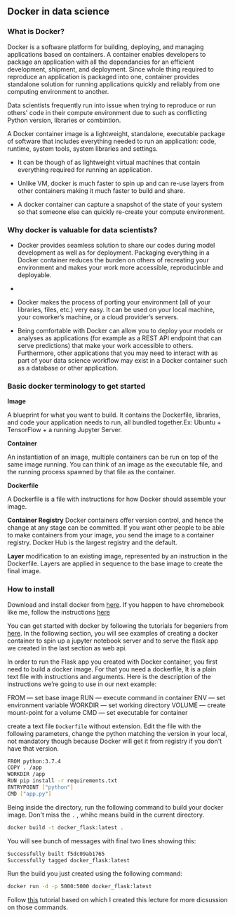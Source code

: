 ## Docker in data science

### What is Docker?


Docker is a software platform for building, deploying, and managing applications based on containers. A container enables developers to package an application with all the dependancies for an efficient development, shipment, and deployment. Since whole thing required to reproduce an application is packaged into one, container provides standalone solution for running applications quickly and reliably from one computing environment to another. 

Data scientists frequently run into issue when trying to reproduce or run others' code in their compute environment due to such as conflicting Python version, libraries or combintion. 

A Docker container image is a lightweight, standalone, executable package of software that includes everything needed to run an application: code, runtime, system tools, system libraries and settings.



- It can be though of as lightweight virtual machines that contain everything required for running an application. 

- Unlike VM, docker is much faster to spin up and can re-use layers from other containers making it much faster to build and share.

- A docker container can capture a snapshot of the state of your system so that someone else can quickly re-create your compute environment.

### Why docker is valuable for data scientists?

- Docker provides seamless solution to share our codes during model development as well as for deployment. Packaging everything in a Docker container reduces the burden on others of recreating your environment and makes your work more accessible, reproducinble and deployable.

- 

- Docker makes the process of porting your environment (all of your libraries, files, etc.) very easy. It can be used on your local machine, your coworker’s machine, or a cloud provider’s servers. 

- Being comfortable with Docker can allow you to deploy your models or analyses as applications (for example as a REST API endpoint that can serve predictions) that make your work accessible to others. Furthermore, other applications that you may need to interact with as part of your data science workflow may exist in a Docker container such as a database or other application.

### Basic docker terminology to get started

**Image**

A blueprint for what you want to build. It contains the Dockerfile, libraries, and code your application needs to run, all bundled together.Ex: Ubuntu + TensorFlow +  a running Jupyter Server.

**Container**

An instantiation of an image, multiple containers can be run on top of the same image running. You can think of an image as the executable file, and the running process spawned by that file as the container.

**Dockerfile**

A Dockerfile is a file with instructions for how Docker should assemble your image.

**Container Registry**
Docker containers offer version control, and hence the change at any stage can be committed. If you want other people to be able to make containers from your image, you send the image to a container registry. Docker Hub is the largest registry and the default.

**Layer** modification to an existing image, represented by an instruction in the Dockerfile. Layers are applied in sequence to the base image to create the final image.

### How to install

Download and install docker from [here](https://www.docker.com/products/container-runtime#/download). If you happen to have chromebook like me, follow the instructions [here](https://willschenk.com/articles/2019/setting_up_chromebook/)


You can get started with docker by following the tutorials for begeniers from [here](https://docker-curriculum.com/#getting-started). In the following section, you will see examples of creating a docker container to spin up a jupyter notebook server and to serve the flask app we created in the last section as web api.


In order to run the Flask app you created with Docker container, you first need to build a docker image. For that you need a dockerfile, It is a plain text file with instructions and arguments. Here is the description of the instructions we’re going to use in our next example:


FROM — set base image
RUN — execute command in container
ENV — set environment variable
WORKDIR — set working directory
VOLUME — create mount-point for a volume
CMD — set executable for container


create a text file `Dockerfile` without extension. Edit the file with the following parameters, change the python matching the version in your local, not mandatory though because Docker will get it from registry if you don't have that version.

```bash
FROM python:3.7.4
COPY . /app
WORKDIR /app
RUN pip install -r requirements.txt
ENTRYPOINT ["python"]
CMD ["app.py"]
```

Being inside the directory, run the following command to build your docker image. Don't miss the `.` , whihc means build in the current directory.

```bash
docker build -t docker_flask:latest .
```

You will see bunch of messages with final two lines showing this:

```bash
Successfully built f5dc09ab1765
Successfully tagged docker_flask:latest
```

Run the build you just created using the following command:

```bash
docker run -d -p 5000:5000 docker_flask:latest
```

Follow [this](https://medium.com/@doedotdev/docker-flask-a-simple-tutorial-bbcb2f4110b5
) tutorial based on which I created this lecture for more dicsussion on those commands.



